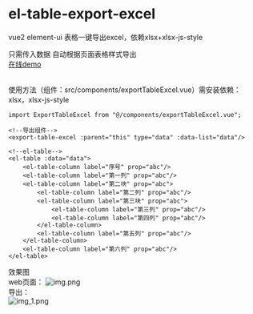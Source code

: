 # el-table-export-excel
vue2 element-ui 表格一键导出excel，依赖xlsx+xlsx-js-style

只需传入数据 自动根据页面表格样式导出<br>
[在线demo](http://xc-dev.work/el-table-export-excel/)<br><br>

使用方法（组件：src/components/exportTableExcel.vue）需安装依赖：xlsx，xlsx-js-style
```
import ExportTableExcel from "@/components/exportTableExcel.vue";

<!--导出组件-->
<export-table-excel :parent="this" type="data" :data-list="data"/>

<!--el-table-->
<el-table :data="data">
    <el-table-column label="序号" prop="abc"/>
    <el-table-column label="第一列" prop="abc"/>
    <el-table-column label="第二块" prop="abc">
        <el-table-column label="第二列" prop="abc"/>
        <el-table-column label="第三块" prop="abc">
            <el-table-column label="第三列" prop="abc"/>
            <el-table-column label="第四列" prop="abc"/>
        </el-table-column>
        <el-table-column label="第五列" prop="abc"/>
    </el-table-column>
    <el-table-column label="第六列" prop="abc"/>
</el-table>
```


效果图
<br>
web页面：
![img.png](http://xc-dev.work/el-table-export-excel/imgs/img.png)<br>
导出：<br>
![img_1.png](http://xc-dev.work/el-table-export-excel/imgs/img_1.png)
